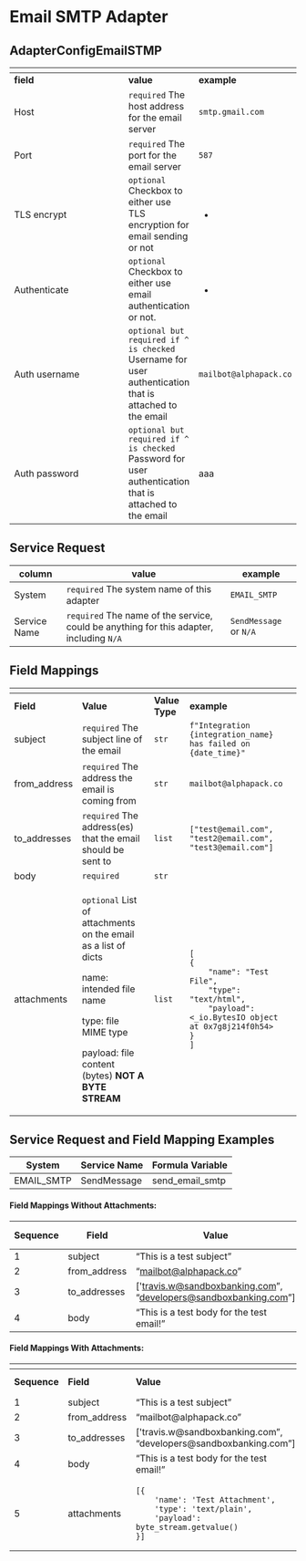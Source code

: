 # Email SMTP Adapter

## AdapterConfigEmailSTMP <a href="#emailsmtpadapter-adapterconfigemailstmp" id="emailsmtpadapter-adapterconfigemailstmp"></a>

<table data-header-hidden><thead><tr><th width="190.33333333333331"></th><th></th><th></th></tr></thead><tbody><tr><td><strong>field</strong></td><td><strong>value</strong></td><td><strong>example</strong></td></tr><tr><td>Host</td><td><code>required</code> The host address for the email server</td><td><code>smtp.gmail.com</code></td></tr><tr><td>Port</td><td><code>required</code> The port for the email server</td><td><code>587</code></td></tr><tr><td>TLS encrypt</td><td><code>optional</code> Checkbox to either use TLS encryption for email sending or not</td><td><ul><li> </li></ul></td></tr><tr><td>Authenticate</td><td><code>optional</code> Checkbox to either use email authentication or not.</td><td><ul><li> </li></ul></td></tr><tr><td>Auth username</td><td><code>optional but required if ^ is checked</code> Username for user authentication that is attached to the email</td><td><code>mailbot@alphapack.co</code></td></tr><tr><td>Auth password</td><td><code>optional but required if ^ is checked</code> Password for user authentication that is attached to the email</td><td>aaa</td></tr></tbody></table>

## Service Request <a href="#emailsmtpadapter-servicerequest" id="emailsmtpadapter-servicerequest"></a>

| **column**   | **value**                                                                               | **example**            |
| ------------ | --------------------------------------------------------------------------------------- | ---------------------- |
| System       | `required` The system name of this adapter                                              | `EMAIL_SMTP`           |
| Service Name | `required` The name of the service, could be anything for this adapter, including `N/A` | `SendMessage` or `N/A` |

## Field Mappings <a href="#emailsmtpadapter-fieldmappings" id="emailsmtpadapter-fieldmappings"></a>

<table data-header-hidden><thead><tr><th></th><th></th><th></th><th></th></tr></thead><tbody><tr><td><strong>Field</strong></td><td><strong>Value</strong></td><td><strong>Value Type</strong></td><td><strong>example</strong></td></tr><tr><td>subject</td><td><code>required</code> The subject line of the email</td><td><code>str</code></td><td><code>f"Integration {integration_name} has failed on {date_time}"</code></td></tr><tr><td>from_address</td><td><code>required</code> The address the email is coming from</td><td><code>str</code></td><td><code>mailbot@alphapack.co</code></td></tr><tr><td>to_addresses</td><td><code>required</code> The address(es) that the email should be sent to</td><td><code>list</code></td><td><code>["test@email.com", "test2@email.com", "test3@email.com"]</code></td></tr><tr><td>body</td><td><code>required</code></td><td><code>str</code></td><td></td></tr><tr><td>attachments</td><td><p><code>optional</code> List of attachments on the email as a list of dicts</p><p>name: intended file name</p><p>type: file MIME type</p><p>payload: file content (bytes) <strong>NOT A BYTE STREAM</strong></p></td><td><code>list</code></td><td><pre><code>[
{
    "name": "Test File",
    "type": "text/html",
    "payload": &#x3C;_io.BytesIO object at 0x7g8j214f0h54>
}
]
</code></pre></td></tr></tbody></table>

## Service Request and Field Mapping Examples <a href="#emailsmtpadapter-servicerequestandfieldmappingexamples" id="emailsmtpadapter-servicerequestandfieldmappingexamples"></a>

| **System**  | **Service Name** | **Formula Variable** |
| ----------- | ---------------- | -------------------- |
| EMAIL\_SMTP | SendMessage      | send\_email\_smtp    |

#### Field Mappings Without Attachments: <a href="#emailsmtpadapter-fieldmappingswithoutattachments" id="emailsmtpadapter-fieldmappingswithoutattachments"></a>

| **Sequence** | **Field**     | **Value**                                                         | **Value Type** |
| ------------ | ------------- | ----------------------------------------------------------------- | -------------- |
| 1            | subject       | “This is a test subject”                                          | str            |
| 2            | from\_address | “mailbot@alphapack.co”                                            | str            |
| 3            | to\_addresses | \['travis.w@sandboxbanking.com”, “developers@sandboxbanking.com”] | list           |
| 4            | body          | “This is a test body for the test email!”                         | str            |

#### Field Mappings With Attachments: <a href="#emailsmtpadapter-fieldmappingswithattachments" id="emailsmtpadapter-fieldmappingswithattachments"></a>

<table data-header-hidden><thead><tr><th width="131"></th><th width="138"></th><th width="374"></th><th></th></tr></thead><tbody><tr><td><strong>Sequence</strong></td><td><strong>Field</strong></td><td><strong>Value</strong></td><td><strong>Value Type</strong></td></tr><tr><td>1</td><td>subject</td><td>“This is a test subject”</td><td>str</td></tr><tr><td>2</td><td>from_address</td><td>“mailbot@alphapack.co”</td><td>str</td></tr><tr><td>3</td><td>to_addresses</td><td>['travis.w@sandboxbanking.com”, “developers@sandboxbanking.com”]</td><td>list</td></tr><tr><td>4</td><td>body</td><td>“This is a test body for the test email!”</td><td>str</td></tr><tr><td>5</td><td>attachments</td><td><pre><code>[{
    'name': 'Test Attachment',
    'type': 'text/plain',
    'payload': byte_stream.getvalue()
}]
</code></pre></td><td>list</td></tr></tbody></table>


